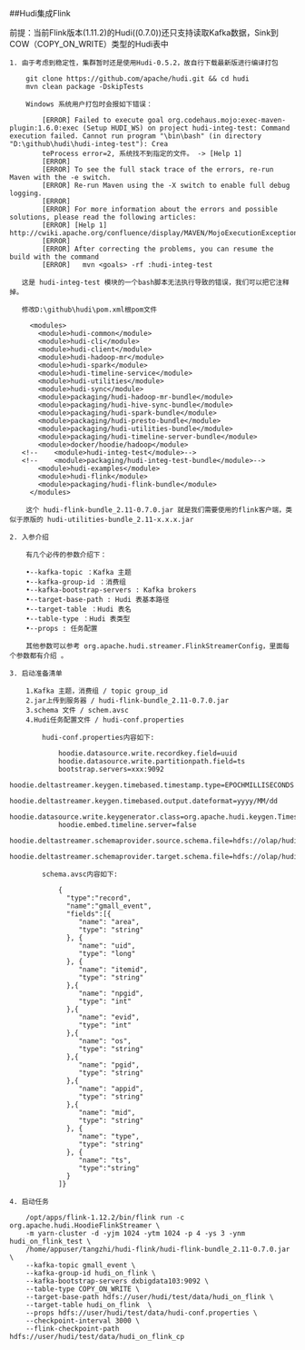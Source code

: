 ##Hudi集成Flink

前提：当前Flink版本(1.11.2)的Hudi((0.7.0))还只支持读取Kafka数据，Sink到COW（COPY_ON_WRITE）类型的Hudi表中

    1. 由于考虑到稳定性，集群暂时还是使用Hudi-0.5.2，故自行下载最新版进行编译打包
    
        git clone https://github.com/apache/hudi.git && cd hudi
        mvn clean package -DskipTests
        
        Windows 系统用户打包时会报如下错误：
        
            [ERROR] Failed to execute goal org.codehaus.mojo:exec-maven-plugin:1.6.0:exec (Setup HUDI_WS) on project hudi-integ-test: Command execution failed. Cannot run program "\bin\bash" (in directory "D:\github\hudi\hudi-integ-test"): Crea
            teProcess error=2, 系统找不到指定的文件。 -> [Help 1]
            [ERROR]
            [ERROR] To see the full stack trace of the errors, re-run Maven with the -e switch.
            [ERROR] Re-run Maven using the -X switch to enable full debug logging.
            [ERROR]
            [ERROR] For more information about the errors and possible solutions, please read the following articles:
            [ERROR] [Help 1] http://cwiki.apache.org/confluence/display/MAVEN/MojoExecutionException
            [ERROR]
            [ERROR] After correcting the problems, you can resume the build with the command
            [ERROR]   mvn <goals> -rf :hudi-integ-test
            
       这是 hudi-integ-test 模块的一个bash脚本无法执行导致的错误，我们可以把它注释掉。
       
       修改D:\github\hudi\pom.xml根pom文件
       
         <modules>
           <module>hudi-common</module>
           <module>hudi-cli</module>
           <module>hudi-client</module>
           <module>hudi-hadoop-mr</module>
           <module>hudi-spark</module>
           <module>hudi-timeline-service</module>
           <module>hudi-utilities</module>
           <module>hudi-sync</module>
           <module>packaging/hudi-hadoop-mr-bundle</module>
           <module>packaging/hudi-hive-sync-bundle</module>
           <module>packaging/hudi-spark-bundle</module>
           <module>packaging/hudi-presto-bundle</module>
           <module>packaging/hudi-utilities-bundle</module>
           <module>packaging/hudi-timeline-server-bundle</module>
           <module>docker/hoodie/hadoop</module>
       <!--    <module>hudi-integ-test</module>-->
       <!--    <module>packaging/hudi-integ-test-bundle</module>-->
           <module>hudi-examples</module>
           <module>hudi-flink</module>
           <module>packaging/hudi-flink-bundle</module>
         </modules>
         
        这个 hudi-flink-bundle_2.11-0.7.0.jar 就是我们需要使用的flink客户端，类似于原版的 hudi-utilities-bundle_2.11-x.x.x.jar
        
    2. 入参介绍
    
        有几个必传的参数介绍下：
        
        •--kafka-topic ：Kafka 主题
        •--kafka-group-id ：消费组
        •--kafka-bootstrap-servers : Kafka brokers
        •--target-base-path : Hudi 表基本路径
        •--target-table ：Hudi 表名
        •--table-type ：Hudi 表类型
        •--props : 任务配置
        
        其他参数可以参考 org.apache.hudi.streamer.FlinkStreamerConfig，里面每个参数都有介绍 。
        
    3. 启动准备清单
    
        1.Kafka 主题，消费组 / topic group_id
        2.jar上传到服务器 / hudi-flink-bundle_2.11-0.7.0.jar
        3.schema 文件 / schem.avsc
        4.Hudi任务配置文件 / hudi-conf.properties
        
            hudi-conf.properties内容如下:
                
                hoodie.datasource.write.recordkey.field=uuid
                hoodie.datasource.write.partitionpath.field=ts
                bootstrap.servers=xxx:9092
                hoodie.deltastreamer.keygen.timebased.timestamp.type=EPOCHMILLISECONDS
                hoodie.deltastreamer.keygen.timebased.output.dateformat=yyyy/MM/dd
                hoodie.datasource.write.keygenerator.class=org.apache.hudi.keygen.TimestampBasedAvroKeyGenerator
                hoodie.embed.timeline.server=false
                hoodie.deltastreamer.schemaprovider.source.schema.file=hdfs://olap/hudi/test/config/flink/schema.avsc
                hoodie.deltastreamer.schemaprovider.target.schema.file=hdfs://olap/hudi/test/config/flink/schema.avsc
                
            schema.avsc内容如下:
            
                {
                  "type":"record",
                  "name":"gmall_event",
                  "fields":[{
                     "name": "area",
                     "type": "string"
                  }, {
                     "name": "uid",
                     "type": "long"
                  }, {
                     "name": "itemid",
                     "type": "string"
                  },{
                     "name": "npgid",
                     "type": "int"
                  },{
                     "name": "evid",
                     "type": "int"
                  },{
                     "name": "os",
                     "type": "string"
                  },{
                     "name": "pgid",
                     "type": "string"
                  },{
                     "name": "appid",
                     "type": "string"
                  },{
                     "name": "mid",
                     "type": "string"
                  }, {
                     "name": "type",
                     "type": "string"
                  }, {
                     "name": "ts",
                     "type":"string"
                  }
                ]}
                
    4. 启动任务
    
        /opt/apps/flink-1.12.2/bin/flink run -c org.apache.hudi.HoodieFlinkStreamer \
        -m yarn-cluster -d -yjm 1024 -ytm 1024 -p 4 -ys 3 -ynm hudi_on_flink_test \
        /home/appuser/tangzhi/hudi-flink/hudi-flink-bundle_2.11-0.7.0.jar \
        --kafka-topic gmall_event \
        --kafka-group-id hudi_on_flink \
        --kafka-bootstrap-servers dxbigdata103:9092 \
        --table-type COPY_ON_WRITE \
        --target-base-path hdfs://user/hudi/test/data/hudi_on_flink \
        --target-table hudi_on_flink  \
        --props hdfs://user/hudi/test/data/hudi-conf.properties \
        --checkpoint-interval 3000 \
        --flink-checkpoint-path hdfs://user/hudi/test/data/hudi_on_flink_cp
